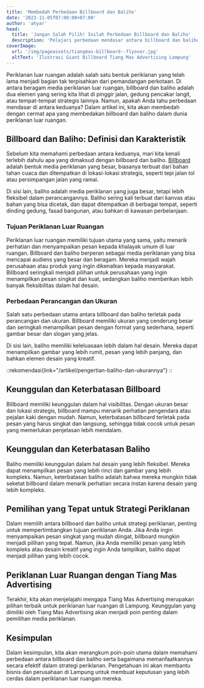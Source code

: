 ```yaml
---
title: 'Membedah Perbedaan Billboard dan Baliho'
date: '2023-11-05T07:00:00+07:00'
author: 'ahyar'
head:
  title: 'Jangan Salah Pilih! Inilah Perbedaan Billboard dan Baliho'
  description: 'Pelajari perbedaan mendasar antara billboard dan baliho serta implikasinya pada strategi periklanan luar ruangan. Temukan wawasan tentang periklanan Lampung bersama Tiang Mas Advertising'
coverImage:
  url: '/img/pageassets/tiangmas-billboard--flyover.jpg'
  altText: 'Ilustrasi Giant Billboard Tiang Mas Advertising Lampung'
---
```

Periklanan luar ruangan adalah salah satu bentuk periklanan yang telah lama menjadi bagian tak terpisahkan dari pemandangan perkotaan. Di antara beragam media periklanan luar ruangan, billboard dan baliho adalah dua elemen yang sering kita lihat di pinggir jalan, gedung pencakar langit, atau tempat-tempat strategis lainnya. Namun, apakah Anda tahu perbedaan mendasar di antara keduanya? Dalam artikel ini, kita akan membedah dengan cermat apa yang membedakan billboard dan baliho dalam dunia periklanan luar ruangan.
<!--more-->

## Billboard dan Baliho: Definisi dan Karakteristik

Sebelum kita memahami perbedaan antara keduanya, mari kita kenali terlebih dahulu apa yang dimaksud dengan billboard dan baliho. [Billboard](/layanan/billboard) adalah bentuk media periklanan yang besar, biasanya terbuat dari bahan tahan cuaca dan ditempatkan di lokasi-lokasi strategis, seperti tepi jalan tol atau persimpangan jalan yang ramai. 

Di sisi lain, baliho adalah media periklanan yang juga besar, tetapi lebih fleksibel dalam perancangannya. Baliho sering kali terbuat dari kanvas atau bahan yang bisa dicetak, dan dapat ditempatkan di berbagai tempat, seperti dinding gedung, fasad bangunan, atau bahkan di kawasan perbelanjaan.

### Tujuan Periklanan Luar Ruangan

Periklanan luar ruangan memiliki tujuan utama yang sama, yaitu menarik perhatian dan menyampaikan pesan kepada khalayak umum di luar ruangan. Billboard dan baliho berperan sebagai media periklanan yang bisa mencapai audiens yang besar dan beragam. Mereka menjadi wajah perusahaan atau produk yang ingin dikenalkan kepada masyarakat. Billboard seringkali menjadi pilihan untuk perusahaan yang ingin menampilkan pesan singkat dan kuat, sedangkan baliho memberikan lebih banyak fleksibilitas dalam hal desain.

### Perbedaan Perancangan dan Ukuran

Salah satu perbedaan utama antara billboard dan baliho terletak pada perancangan dan ukuran. Billboard memiliki ukuran yang cenderung besar dan seringkali menampilkan pesan dengan format yang sederhana, seperti gambar besar dan slogan yang jelas.

Di sisi lain, baliho memiliki keleluasaan lebih dalam hal desain. Mereka dapat menampilkan gambar yang lebih rumit, pesan yang lebih panjang, dan bahkan elemen desain yang kreatif.

::rekomendasi{link="/artikel/pengertian-baliho-dan-ukurannya"}
::

## Keunggulan dan Keterbatasan Billboard

Billboard memiliki keunggulan dalam hal visibilitas. Dengan ukuran besar dan lokasi strategis, billboard mampu menarik perhatian pengendara atau pejalan kaki dengan mudah. Namun, keterbatasan billboard terletak pada pesan yang harus singkat dan langsung, sehingga tidak cocok untuk pesan yang memerlukan penjelasan lebih mendalam.

## Keunggulan dan Keterbatasan Baliho

Baliho memiliki keunggulan dalam hal desain yang lebih fleksibel. Mereka dapat menampilkan pesan yang lebih rinci dan gambar yang lebih kompleks. Namun, keterbatasan baliho adalah bahwa mereka mungkin tidak seketat billboard dalam menarik perhatian secara instan karena desain yang lebih kompleks.

## Pemilihan yang Tepat untuk Strategi Periklanan

Dalam memilih antara billboard dan baliho untuk strategi periklanan, penting untuk mempertimbangkan tujuan periklanan Anda. Jika Anda ingin menyampaikan pesan singkat yang mudah diingat, billboard mungkin menjadi pilihan yang tepat. Namun, jika Anda memiliki pesan yang lebih kompleks atau desain kreatif yang ingin Anda tampilkan, baliho dapat menjadi pilihan yang lebih cocok.


## Periklanan Luar Ruangan dengan Tiang Mas Advertising

Terakhir, kita akan menjelajahi mengapa Tiang Mas Advertising merupakan pilihan terbaik untuk periklanan luar ruangan di Lampung. Keunggulan yang dimiliki oleh Tiang Mas Advertising akan menjadi poin penting dalam pemilihan media periklanan.

## Kesimpulan

Dalam kesimpulan, kita akan merangkum poin-poin utama dalam memahami perbedaan antara billboard dan baliho serta bagaimana memanfaatkannya secara efektif dalam strategi periklanan. Pengetahuan ini akan membantu bisnis dan perusahaan di Lampung untuk membuat keputusan yang lebih cerdas dalam periklanan luar ruangan mereka.